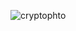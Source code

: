 ![cryptophto](https://github.com/Ojas-Pratap-Singh/crypto-project/assets/128834924/202f4013-b9b9-4bc0-9af4-b5135b9368fc)
